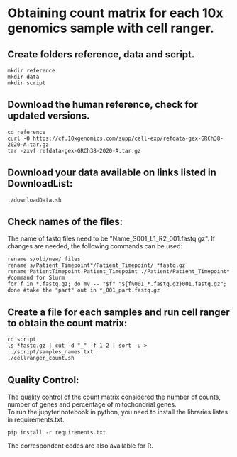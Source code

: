 # Obtaining count matrix for each 10x genomics sample with cell ranger.

## Create folders reference, data and script. 
```
mkdir reference
mkdir data
mkdir script
```

## Download the human reference, check for updated versions.  
```
cd reference
curl -O https://cf.10xgenomics.com/supp/cell-exp/refdata-gex-GRCh38-2020-A.tar.gz 
tar -zxvf refdata-gex-GRCh38-2020-A.tar.gz 
```

## Download your data available on links listed in DownloadList:
```
./downloadData.sh
```

## Check names of the files:
The name of fastq files need to be "Name_S001_L1_R2_001.fastq.gz". If changes are needed, the following commands can be used:
```
rename s/old/new/ files 
rename s/Patient_Timepoint*/Patient_Timepoint/ *fastq.gz
rename PatientTimepoint Patient_Timepoint ./Patient/Patient_Timepoint* #command for Slurm
for f in *.fastq.gz; do mv -- "$f" "${f%001_*.fastq.gz}001.fastq.gz"; done #take the "part" out in *_001_part.fastq.gz
```

## Create a file for each samples and run cell ranger to obtain the count matrix:
```
cd script
ls *fastq.gz | cut -d "_" -f 1-2 | sort -u > ../script/samples_names.txt 
./cellranger_count.sh
```

## Quality Control:
The quality control of the count matrix considered the number of counts, number of genes and percentage of mitochondrial genes.\
To run the jupyter notebook in python, you need to install the libraries listes in requirements.txt.
```
pip install -r requirements.txt
```
The correspondent codes are also available for R.